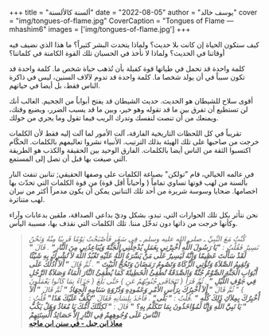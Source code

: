 +++
title = "ألسنة كالألسنة"
date = "2022-08-05"
author = "يوسف خالد"
cover = "img/tongues-of-flame.jpg"
CoverCaption = "Tongues of Flame — mhashim6"
images = ['img/tongues-of-flame.jpg']
+++

كيف ستكون الحياة إن كانت بلا حديث؟ ولماذا يتحدث البشر كثيراً؟ ما هذا الذي نضيف فيه أوقاتنا في الحديث؟ ولماذا لا نأخذ في الحسبان تلك القوة الكامنة في كلماتنا؟

كلمة واحدة قد تحمل في طياتها قوة كفيلة بأن تُذهب حياة شخص ما. كلمة واحدة قد تكون سبباً في أن يولد شخصا ما. كلمة واحدة قد تدوم ﻵلاف السنين، ليس في ذاكرة الناس فقط، بل أيضا في حياتهم.

أقوى سلاح للشيطان هو الحديث. حديث الشيطان قد يفتح أبواباً من الجحيم. الغالب أنك لن تستطيع أن تفرق بين ما قد تقوله وهو خير، وبين ما قد يسبب الضرر، ويضيع وقتك، ويمنعك من أن تنصت لنفسك وتدرك الريب فيما تقول وما يجري من حولك. 

تقريباً في كل اللحظات التاريخية الفارقة، آلت الأمور لما آلت إليه فقط لأن الكلمات خرجت من صاحبها على تلك الهيئة بذلك الترتيب. الأنبياء نشروا تعاليمهم بالكلمات. الحكّام اكتسبوا الثقة من الناس أيضا بالكلمات. الفارق الوحيد بين الحقيقة والكذب هو الطريقة التي صيغت بها قبل أن تصل إلى المستمع.    

في عالمه الخيالي، قام "تولكن" بصياغة الكلمات على وصفها الحقيقي; تنانين تنفث النار بألسنة من لهب قوتها تساوي تماماً ( وأحياناً أقل قوة) من قوة الكلمات التي تحدّث بها اخصامها. ضحايا وسوسة شريرة من أحد تلك التنانين يمكن أن يكون مدمراً أكثر من نيران لهب متناثرة.   

نحن نتأثر بكل تلك الحوارات التي، تبدو، بشكل وديّ بداعي الصداقة، ملقين بدعابات وآراء وكأنها خرجت من ذاتها دون 
تدخّل مننا. تلك الكلمات التي نقذف بها، مسببة اليأس.

>_كُنْتُ مَعَ النَّبِيِّ ـ صلى الله عليه وسلم ـ فِي سَفَرٍ فَأَصْبَحْتُ يَوْمًا قَرِيبًا مِنْهُ وَنَحْنُ نَسِيرُ فَقُلْتُ : __"يَا رَسُولَ اللَّهِ أَخْبِرْنِي بِعَمَلٍ يُدْخِلُنِي الْجَنَّةَ وَيُبَاعِدُنِي مِنَ النَّارِ"__ . قَالَ __" لَقَدْ سَأَلْتَ عَظِيمًا وَإِنَّهُ لَيَسِيرٌ عَلَى مَنْ يَسَّرَهُ اللَّهُ عَلَيْهِ تَعْبُدُ اللَّهَ  لاَ تُشْرِكُ بِهِ شَيْئًا وَتُقِيمُ الصَّلاَةَ وَتُؤْتِي الزَّكَاةَ وَتَصُومُ رَمَضَانَ وَتَحُجُّ الْبَيْتَ "__ . ثُمَّ قَالَ __" أَلاَ أُدُلُّكَ عَلَى أَبْوَابِ الْجَنَّةِ الصَّوْمُ جُنَّةٌ وَالصَّدَقَةُ تُطْفِئُ الْخَطِيئَةَ كَمَا يُطْفِئُ النَّارَ الْمَاءُ وَصَلاَةُ الرَّجُلِ فِي جَوْفِ اللَّيْلِ "__ . ثُمَّ قَرَأَ { تَتَجَافَى جُنُوبُهُمْ عَنِ } حَتَّى بَلَغَ { جَزَاءً بِمَا كَانُوا يَعْمَلُونَ } " ثُمَّ قَالَ __" أَلاَ أُخْبِرُكَ بِرَأْسِ الأَمْرِ وَعَمُودِهِ وَذُرْوَةِ سَنَامِهِ الْجِهَادُ "__ ثُمَّ قَالَ __" أَلاَ أُخْبِرُكَ بِمِلاَكِ ذَلِكَ كُلِّهِ "__ .قُلْتُ : __" بَلَى"__ . فَأَخَذَ بِلِسَانِهِ فَقَالَ __"تَكُفُّ عَلَيْكَ هَذَا"__ قُلْتُ : __" يَا نَبِيَّ اللَّهِ وَإِنَّا لَمُؤَاخَذُونَ بِمَا نَتَكَلَّمُ بِهِ؟ "__ قَالَ : __" ثَكِلَتْكَ أُمُّكَ يَا مُعَاذُ وَهَلْ يَكُبُّ النَّاسَ عَلَى وُجُوهِهِمْ فِي النَّارِ إِلاَّ حَصَائِدُ أَلْسِنَتِهِمْ___ \
>__[معاذ ابن جبل - في سنن ابن ماجه](https://sunnah.com/ibnmajah:3973)__


